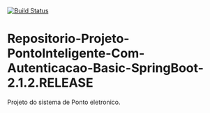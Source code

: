 [![Build Status](https://travis-ci.org/erikflima/Repositorio-Projeto-Ponto-Inteligente-api.svg?branch=master)](https://travis-ci.org/erikflima/Repositorio-Projeto-Ponto-Inteligente-api)

# Repositorio-Projeto-PontoInteligente-Com-Autenticacao-Basic-SpringBoot-2.1.2.RELEASE
Projeto do sistema de Ponto eletronico. 
